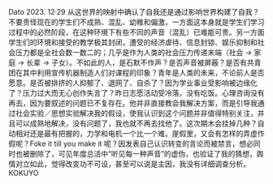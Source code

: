 Dato 2023. 12·29 从这世界的映射中确认了自我还是通过影响世界构建了自我？不要责怪现在的学生们不成熟、混乱、幼稚和偏激，一方面这本身就是学生们学习过程中的必然阶段，在这种环境下有些不同的声音（混乱）已难能可贵。另一方面学生们的环境和接受的教学极其封闭，遭受的经济虐待、信息封锁、娱乐抑制和社会压力都是全社会数一数二的；几乎是作为人类的社会压力传递末端（社会 → 家庭 → 长辈 → 子女）。不如此的人，是石默不作声？是否声音被屏蔽？是否有共青团在其中利用宣传机器制造人们对课程的印象？青年是人类的未来，不论前人是否愿意。是否被排挤的人抑郁了、退网了、自杀了？因为学业事业受影响被边缘化了？压力过大而无心创作失言了？昨日志愿活动受冷落，没有吃饭。心理咨询没有再去，因为要叙述的问题已不复存在。他并非直接教会我解决方案，而是引导我通过社会实验／思想实验解决我的假设，使我认识到这个问题并非值得特别关注，并且可以成熟地解决，没有问题了，我也就不再去找他了。这次期木会挂掉几种？自动相对还是最有把握的，力学和电机一个比一个难。崖假里，又会有怎样的弄虚作假呢？Foke it till you make it 呢？因发表自己认识转变的言论而被禁言，想必同时也被删除了，可见年度总活中“听见每一种声音”的虚伪，也验证了我的猜想，舆情对立如此，觉得改变功不可设，甚至可以说是主因，我没有详细调查分析。
KOKUYO
